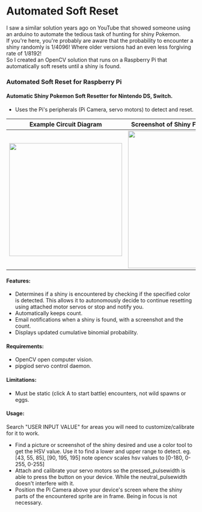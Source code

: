 # Automated Soft Reset
I saw a similar solution years ago on YouTube that showed someone using an arduino to automate the tedious task of hunting for shiny Pokemon.<br>
If you're here, you're probably are aware that the probability to encounter a shiny randomly is 1/4096! Where older versions had an even less forgiving rate of 1/8192!<br>
So I created an OpenCV solution that runs on a Raspberry Pi that automatically soft resets until a shiny is found.<br>

<h3>Automated Soft Reset for Raspberry Pi</h3>
<h4>Automatic Shiny Pokemon Soft Resetter for Nintendo DS, Switch. </h4>  
<ul>
  <li>Uses the Pi's peripherals (Pi Camera, servo motors) to detect and reset.</li>
</ul>



Example Circuit Diagram    |  Screenshot of Shiny Found
:-------------------------:|:-------------------------:
<img src="https://user-images.githubusercontent.com/10005573/147976917-bfce26ea-17a5-4122-a78c-d959c8213df3.jpg" width='300' height='300'>  |  <img src="https://user-images.githubusercontent.com/10005573/147977316-f7d57570-81db-49a5-9d25-2a1503cd36e4.png" width='228' height='365'>
                                                                                                             
                                                                                            
<h4>Features:</h4>                                                                                   
<ul>
  <li>Determines if a shiny is encountered by checking if the specified color                
     is detected. This allows it to autonomously decide to continue resetting               
     using attached motor servos or stop and notify you.</li>
  <li>Automatically keeps count.</li>
  <li>Email notifications when a shiny is found, with a screenshot and the count.</li>
  <li>Displays updated cumulative binomial probability.</li>
</ul>
<h4>Requirements:</h4>                                                                               
<ul>
  <li>OpenCV open computer vision.</li>
  <li>pipgiod servo control daemon.</li>
</ul>                                                                                            
<h4>Limitations:</h4>                                                                                
<ul>
  <li>Must be static (click A to start battle) encounters, not wild spawns or eggs.</li>
</ul>
<h4>Usage:</h4>
  Search "USER INPUT VALUE" for areas you will need to customize/calibrate for it to work.<br>
  <ul>
    <li>Find a picture or screenshot of the shiny desired and use a color tool to get
        the HSV value. Use it to find a lower and upper range to detect.
          eg. [43, 55, 85], [90, 195, 195] note opencv scales hsv values to [0-180, 0-255, 0-255] </li>
    <li>Attach and calibrate your servo motors so the pressed_pulsewidth is able to press
        the button on your device. While the neutral_pulsewidth doesn't interfere with it. </li>  
    <li>Position the Pi Camera above your device's screen where the shiny parts of the
        encountered sprite are in frame. Being in focus is not necessary. </li>

